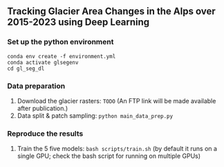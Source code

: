 ## Tracking Glacier Area Changes in the Alps over 2015-2023 using Deep Learning


### Set up the python environment
`conda env create -f environment.yml`  
`conda activate glsegenv`  
`cd gl_seg_dl`

### Data preparation

1. Download the glacier rasters: `TODO` (An FTP link will be made available after publication.)
2. Data split & patch sampling: `python main_data_prep.py`

### Reproduce the results
1. Train the 5 five models: `bash scripts/train.sh` (by default it runs on a single GPU; check the bash script for running on multiple GPUs)
